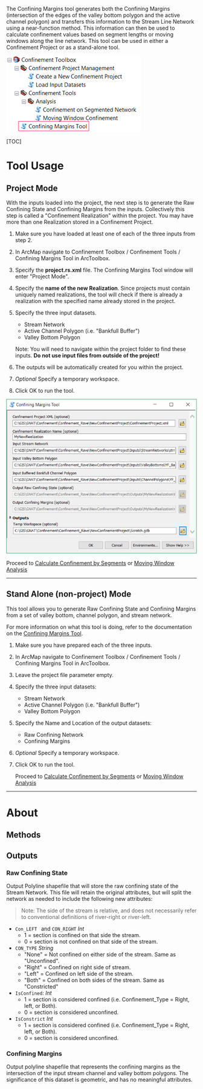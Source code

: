 The Confining Margins tool generates both the Confining Margins (intersection of the edges of the valley bottom polygon and the active channel polygon) and transfers this information to the Stream Line Network using a near-function method. This information can then be used to calculate confinement values based on  segment lengths or moving windows along the line network. This tool can be used in either a Confinement Project or as a stand-alone tool. 

![](Images/ArcToolbox-ConfiningMargins.png)

[TOC]

# Tool Usage

## Project Mode

With the inputs loaded into the project, the next step is to generate the Raw Confining State and Confining Margins from the inputs. Collectively this step is called a "Confinement Realization" within the project. You may have more than one Realization stored in a Confinement Project.

1. Make sure you have loaded at least one of each of the three inputs from step 2.

2. In ArcMap navigate to Confinement Toolbox / Confinement Tools /  Confining Margins Tool in ArcToolbox.

3. Specify the **project.rs.xml** file. The Confining Margins Tool window will enter "Project Mode".

4. Specify the **name of the new Realization**. Since projects must contain uniquely named realizations, the tool will check if there is already a realization with the specified name already stored in the project.

5. Specify the three input datasets.

    - Stream Network
    - Active Channel Polygon (i.e. "Bankfull Buffer")
    - Valley Bottom Polygon

    Note: You will need to navigate within the project folder to find these inputs. **Do not use input files from outside of the project!**

6. The outputs will be automatically created for you within the project.

7. *Optional* Specify a temporary workspace.

8. Click OK to run the tool.

![Realization Window](Images/ConfiementRealizationToolWindow.PNG)

Proceed to [Calculate Confinement by Segments](Calculating-Confinement) or [Moving Window Analysis](MovingWindowTool)

------

## Stand Alone (non-project) Mode

This tool allows you to generate Raw Confining State and Confining Margins from a set of valley bottom, channel polygon, and stream network. 

For more information on what this tool is doing, refer to the documentation on the [Confining Margins Tool](ConfinementTool).

1. Make sure you have prepared each of the three inputs.

2. In ArcMap navigate to Confinement Toolbox / Confinement Tools /  Confining Margins Tool in ArcToolbox.

3. Leave the project file parameter empty. 

4. Specify the three input datasets:
   - Stream Network
   - Active Channel Polygon (i.e. "Bankfull Buffer")
   - Valley Bottom Polygon

5. Specify the Name and Location of the output datasets:

   * Raw Confining Network
   * Confining Margins

6. *Optional* Specify a temporary workspace.

7. Click OK to run the tool.

   Proceed to [Calculate Confinement by Segments](Calculating-Confinement) or [Moving Window Analysis](MovingWindowTool)

------

# About 

## Methods 



## Outputs

### Raw Confining State

Output Polyline shapefile that will store the raw confining state of the Stream Network. This file will retain the original attributes, but will split the network as needed to include the following new attributes:

> Note: The side of the stream is relative, and does not necessarily refer to conventional definitions of river-right or river-left.

- `Con_LEFT ` and `CON_RIGHT` *Int*
  - 1 = section is confined on that side the stream.
  - 0 = section is not confined on that side of the stream. 
- `CON_TYPE` *String* 
  - "None" = Not confined on either side of the stream. Same as "Unconfined".
  - "Right" = Confined on right side of stream.
  - "Left" = Confined on left side of the stream. 
  - "Both" = Confined on both sides of the stream. Same as "Constricted"
- `IsConfined`: *Int*
  - 1 = section is considered confined (i.e. Confinement_Type = Right, left, or Both).
  - 0 = section is considered unconfined.
- `IsConstrict` *Int*
  - 1 = section is considered confined (i.e. Confinement_Type = Right, left, or Both).
  - 0 = section is considered unconfined.

### Confining Margins

Output polyline shapefile that represents the confining margins as the intersection of the input stream channel and valley bottom polygons. The significance of this dataset is geometric, and has no meaningful attributes. 